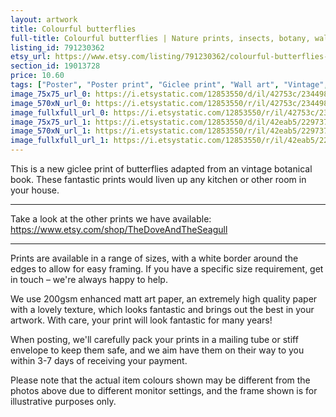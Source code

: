 ```yaml
---
layout: artwork
title: Colourful butterflies 
full-title: Colourful butterflies | Nature prints, insects, botany, wall art, room decor, vintage botanical print | High quality giclee print
listing_id: 791230362
etsy_url: https://www.etsy.com/listing/791230362/colourful-butterflies-nature-prints?utm_source=ds&utm_medium=api&utm_campaign=api
section_id: 19013728
price: 10.60
tags: ["Poster", "Poster print", "Giclee print", "Wall art", "Vintage", "Watercolour", "Nature", "Botanical art", "Wildlife", "Nature print", "Butterfly print", "Butterfly art"]
image_75x75_url_0: https://i.etsystatic.com/12853550/d/il/42753c/2344981917/il_75x75.2344981917_rxho.jpg?version=0
image_570xN_url_0: https://i.etsystatic.com/12853550/r/il/42753c/2344981917/il_570xN.2344981917_rxho.jpg
image_fullxfull_url_0: https://i.etsystatic.com/12853550/r/il/42753c/2344981917/il_fullxfull.2344981917_rxho.jpg
image_75x75_url_1: https://i.etsystatic.com/12853550/d/il/42eab5/2297374672/il_75x75.2297374672_7z4q.jpg?version=0
image_570xN_url_1: https://i.etsystatic.com/12853550/r/il/42eab5/2297374672/il_570xN.2297374672_7z4q.jpg
image_fullxfull_url_1: https://i.etsystatic.com/12853550/r/il/42eab5/2297374672/il_fullxfull.2297374672_7z4q.jpg
---
```

This is a new giclee print of butterflies adapted from an vintage botanical book. These fantastic prints would liven up any kitchen or other room in your house. 

---

Take a look at the other prints we have available: https://www.etsy.com/shop/TheDoveAndTheSeagull

---

Prints are available in a range of sizes, with a white border around the edges to allow for easy framing. If you have a specific size requirement, get in touch – we&#39;re always happy to help.

We use 200gsm enhanced matt art paper, an extremely high quality paper with a lovely texture, which looks fantastic and brings out the best in your artwork. With care, your print will look fantastic for many years!

When posting, we&#39;ll carefully pack your prints in a mailing tube or stiff envelope to keep them safe, and we aim have them on their way to you within 3-7 days of receiving your payment.

Please note that the actual item colours shown may be different from the photos above due to different monitor settings, and the frame shown is for illustrative purposes only.
